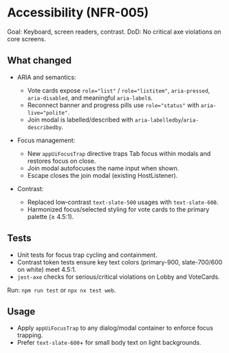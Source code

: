 # Accessibility (NFR-005)

Goal: Keyboard, screen readers, contrast. DoD: No critical axe violations on core screens.

## What changed

- ARIA and semantics:
  - Vote cards expose `role="list"` / `role="listitem"`, `aria-pressed`, `aria-disabled`, and meaningful `aria-label`s.
  - Reconnect banner and progress pills use `role="status"` with `aria-live="polite"`.
  - Join modal is labelled/described with `aria-labelledby`/`aria-describedby`.

- Focus management:
  - New `appUiFocusTrap` directive traps Tab focus within modals and restores focus on close.
  - Join modal autofocuses the name input when shown.
  - Escape closes the join modal (existing HostListener).

- Contrast:
  - Replaced low‐contrast `text-slate-500` usages with `text-slate-600`.
  - Harmonized focus/selected styling for vote cards to the primary palette (≥ 4.5:1).

## Tests

- Unit tests for focus trap cycling and containment.
- Contrast token tests ensure key text colors (primary-900, slate-700/600 on white) meet 4.5:1.
- `jest-axe` checks for serious/critical violations on Lobby and VoteCards.

Run: `npm run test` or `npx nx test web`.

## Usage

- Apply `appUiFocusTrap` to any dialog/modal container to enforce focus trapping.
- Prefer `text-slate-600`+ for small body text on light backgrounds.

